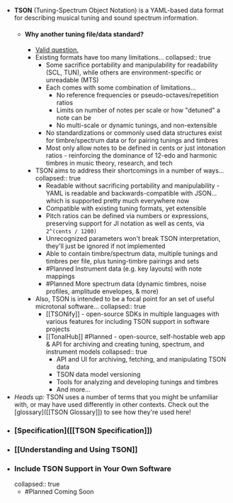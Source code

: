 - **TSON** (Tuning-Spectrum Object Notation) is a YAML-based data format for describing musical tuning and sound spectrum information.
	- #### Why another tuning file/data standard?
		- [Valid question.](((629168a2-5251-438a-983c-1c1a993aeaeb)))
		- Existing formats have too many limitations...
		  collapsed:: true
			- Some sacrifice portability and manipulability for readability (SCL, TUN), while others are environment-specific or unreadable (MTS)
			- Each comes with some combination of limitations...
				- No reference frequencies or pseudo-octaves/repetition ratios
				- Limits on number of notes per scale or how "detuned" a note can be
				- No multi-scale or dynamic tunings, and non-extensible
			- No standardizations or commonly used data structures exist for timbre/spectrum data or for pairing tunings and timbres
			- Most only allow notes to be defined in cents or just intonation ratios - reinforcing the dominance of 12-edo and harmonic timbres in music theory, research, and tech
		- TSON aims to address their shortcomings in a number of ways...
		  collapsed:: true
			- Readable without sacrificing portability and manipulability - YAML is readable and backwards-compatible with JSON... which is supported pretty much everywhere now
			- Compatible with existing tuning formats, yet extensible
			- Pitch ratios can be defined via numbers or expressions, preserving support for JI notation as well as cents, via `2^(cents / 1200)`
			- Unrecognized parameters won't break TSON interpretation, they'll just be ignored if not implemented
			- Able to contain timbre/spectrum data, multiple tunings and timbres per file, plus tuning-timbre pairings and sets
			- #Planned Instrument data (e.g. key layouts) with note mappings
			- #Planned More spectrum data (dynamic timbres, noise profiles, amplitude envelopes, & more)
		- Also, TSON is intended to be a focal point for an set of useful microtonal software...
		  collapsed:: true
			- [[TSONify]] - open-source SDKs in multiple languages with various features for including TSON support in software projects
			- [[TonalHub]] #Planned - open-source, self-hostable web app & API for archiving and creating tuning, spectrum, and instrument models
			  collapsed:: true
				- API and UI for archiving, fetching, and manipulating TSON data
				- TSON data model versioning
				- Tools for analyzing and developing tunings and timbres
				- And more...
- *Heads up:* TSON uses a number of terms that you might be unfamiliar with, or may have used differently in other contexts. Check out the [glossary]([[TSON Glossary]]) to see how they're used here!
- ### [Specification]([[TSON Specification]])
- ### [[Understanding and Using TSON]]
- ### Include TSON Support in Your Own Software
  collapsed:: true
	- #Planned Coming Soon